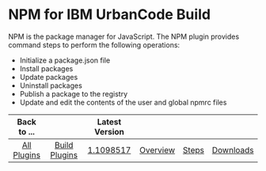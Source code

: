 
NPM for IBM UrbanCode Build
===========================


NPM is the package manager for JavaScript. The NPM plugin provides command steps to perform the following operations:



* Initialize a package.json file
* Install packages
* Update packages
* Uninstall packages
* Publish a package to the 
registry
* Update and edit the contents of the user and global npmrc files




|Back to ...||Latest Version||||
| :---: | :---: | :---: | :---: | :---: | :---: |
|[All Plugins](../../index.md)|[Build Plugins](../README.md)|[1.1098517](https://raw.githubusercontent.com/UrbanCode/IBM-UCB-PLUGINS/main/files/NPM/NPM-1.1098517.zip)|[Overview](overview.md)|[Steps](steps.md)|[Downloads](downloads.md)|
